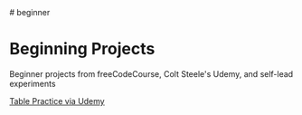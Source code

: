
  <head>
    <title>Fountain Square Web Designs</title>
  </head># beginner
  <body>
    <h1>Beginning Projects</h1>
    <p>Beginner projects from freeCodeCourse, Colt Steele's Udemy, and self-lead experiments</p>
    <a href="/TablePracticeUdemyHTML.html">Table Practice via Udemy</a>
  </body>


